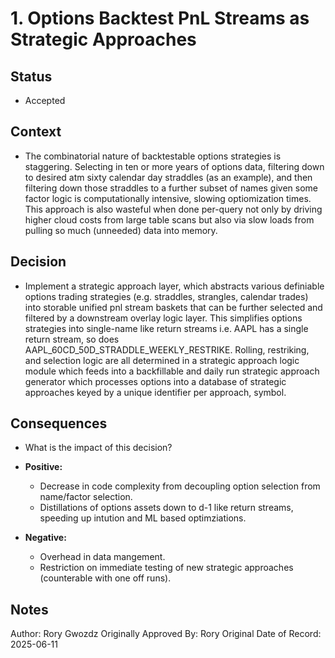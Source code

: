 # 1. Options Backtest PnL Streams as Strategic Approaches 

## Status

* Accepted

## Context

* The combinatorial nature of backtestable options strategies is staggering. Selecting in ten or more years of options data, filtering down to desired atm sixty calendar day straddles (as an example), and then filtering down those straddles to a further subset of names given some factor logic is computationally intensive, slowing optiomization times. This approach is also wasteful when done per-query not only by driving higher cloud costs from large table scans but also via slow loads from pulling so much (unneeded) data into memory.

## Decision

* Implement a strategic approach layer, which abstracts various definiable options trading strategies (e.g. straddles, strangles, calendar trades) into storable unified pnl stream baskets that can be further selected and filtered by a downstream overlay logic layer. This simplifies options strategies into single-name like return streams i.e. AAPL has a single return stream, so does AAPL_60CD_50D_STRADDLE_WEEKLY_RESTRIKE. Rolling, restriking, and selection logic are all determined in a strategic approach logic module which feeds into a backfillable and daily run strategic approach generator which processes options into a database of strategic approaches keyed by a unique identifier per approach, symbol. 

## Consequences

* What is the impact of this decision? 

*   **Positive:**
    * Decrease in code complexity from decoupling option selection from name/factor selection. 
    * Distillations of options assets down to d-1 like return streams, speeding up intution and ML based optimziations.  
*   **Negative:**
    * Overhead in data mangement. 
    * Restriction on immediate testing of new strategic approaches (counterable with one off runs). 

## Notes
Author: Rory Gwozdz
Originally Approved By: Rory
Original Date of Record: 2025-06-11
